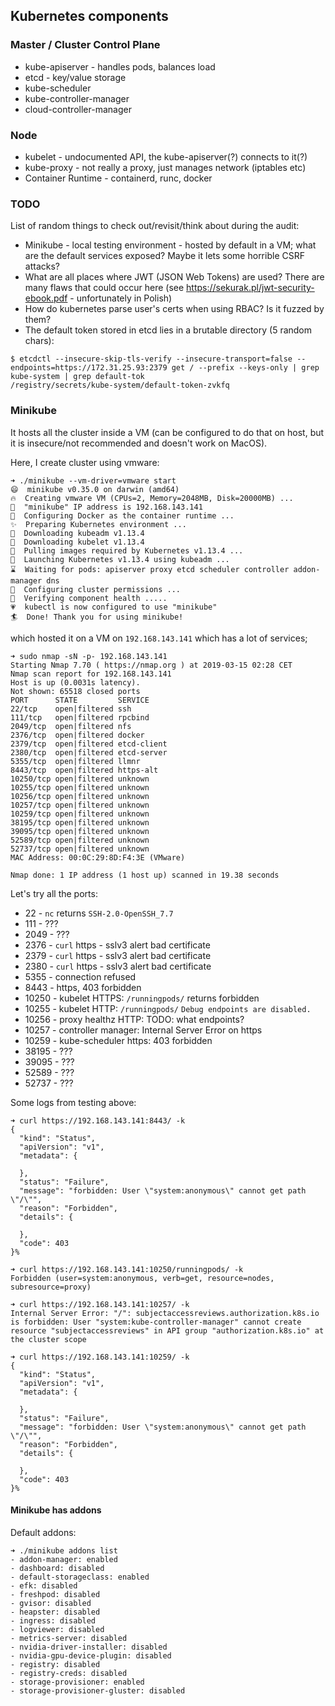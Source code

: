 
## Kubernetes components 
### Master / Cluster Control Plane
* kube-apiserver - handles pods, balances load
* etcd - key/value storage
* kube-scheduler
* kube-controller-manager
* cloud-controller-manager

### Node
* kubelet - undocumented API, the kube-apiserver(?) connects to it(?)
* kube-proxy - not really a proxy, just manages network (iptables etc)
* Container Runtime - containerd, runc, docker


### TODO
List of random things to check out/revisit/think about during the audit:
* Minikube - local testing environment - hosted by default in a VM; what are the default services exposed? Maybe it lets some horrible CSRF attacks?
* What are all places where JWT (JSON Web Tokens) are used? There are many flaws that could occur here (see https://sekurak.pl/jwt-security-ebook.pdf - unfortunately in Polish)
* How do kubernetes parse user's certs when using RBAC? Is it fuzzed by them?
* The default token stored in etcd lies in a brutable directory (5 random chars):
```
$ etcdctl --insecure-skip-tls-verify --insecure-transport=false --endpoints=https://172.31.25.93:2379 get / --prefix --keys-only | grep kube-system | grep default-tok
/registry/secrets/kube-system/default-token-zvkfq
```


### Minikube

It hosts all the cluster inside a VM (can be configured to do that on host, but it is insecure/not recommended and doesn't work on MacOS).

Here, I create cluster using vmware:
```
➜ ./minikube --vm-driver=vmware start
😄  minikube v0.35.0 on darwin (amd64)
🔥  Creating vmware VM (CPUs=2, Memory=2048MB, Disk=20000MB) ...
📶  "minikube" IP address is 192.168.143.141
🐳  Configuring Docker as the container runtime ...
✨  Preparing Kubernetes environment ...
💾  Downloading kubeadm v1.13.4
💾  Downloading kubelet v1.13.4
🚜  Pulling images required by Kubernetes v1.13.4 ...
🚀  Launching Kubernetes v1.13.4 using kubeadm ...
⌛  Waiting for pods: apiserver proxy etcd scheduler controller addon-manager dns
🔑  Configuring cluster permissions ...
🤔  Verifying component health .....
💗  kubectl is now configured to use "minikube"
🏄  Done! Thank you for using minikube!
```

which hosted it on a VM on `192.168.143.141` which has a lot of services;
```
➜ sudo nmap -sN -p- 192.168.143.141
Starting Nmap 7.70 ( https://nmap.org ) at 2019-03-15 02:28 CET
Nmap scan report for 192.168.143.141
Host is up (0.0031s latency).
Not shown: 65518 closed ports
PORT      STATE         SERVICE
22/tcp    open|filtered ssh
111/tcp   open|filtered rpcbind
2049/tcp  open|filtered nfs
2376/tcp  open|filtered docker
2379/tcp  open|filtered etcd-client
2380/tcp  open|filtered etcd-server
5355/tcp  open|filtered llmnr
8443/tcp  open|filtered https-alt
10250/tcp open|filtered unknown
10255/tcp open|filtered unknown
10256/tcp open|filtered unknown
10257/tcp open|filtered unknown
10259/tcp open|filtered unknown
38195/tcp open|filtered unknown
39095/tcp open|filtered unknown
52589/tcp open|filtered unknown
52737/tcp open|filtered unknown
MAC Address: 00:0C:29:8D:F4:3E (VMware)

Nmap done: 1 IP address (1 host up) scanned in 19.38 seconds
```

Let's try all the ports:
* 22 - `nc` returns `SSH-2.0-OpenSSH_7.7`
* 111 - ???
* 2049 - ???
* 2376 - `curl` https - sslv3 alert bad certificate
* 2379 - `curl` https - sslv3 alert bad certificate
* 2380 - `curl` https - sslv3 alert bad certificate
* 5355 - connection refused
* 8443 - https, 403 forbidden
* 10250 - kubelet HTTPS: `/runningpods/` returns forbidden
* 10255 - kubelet HTTP: `/runningpods/` `Debug endpoints are disabled.`
* 10256 - proxy healthz HTTP: TODO: what endpoints?
* 10257 - controller manager: Internal Server Error on https
* 10259 - kube-scheduler https: 403 forbidden
* 38195 - ???
* 39095 - ???
* 52589 - ???
* 52737 - ???

Some logs from testing above:
```
➜ curl https://192.168.143.141:8443/ -k
{
  "kind": "Status",
  "apiVersion": "v1",
  "metadata": {

  },
  "status": "Failure",
  "message": "forbidden: User \"system:anonymous\" cannot get path \"/\"",
  "reason": "Forbidden",
  "details": {

  },
  "code": 403
}%

➜ curl https://192.168.143.141:10250/runningpods/ -k
Forbidden (user=system:anonymous, verb=get, resource=nodes, subresource=proxy)

➜ curl https://192.168.143.141:10257/ -k
Internal Server Error: "/": subjectaccessreviews.authorization.k8s.io is forbidden: User "system:kube-controller-manager" cannot create resource "subjectaccessreviews" in API group "authorization.k8s.io" at the cluster scope

➜ curl https://192.168.143.141:10259/ -k
{
  "kind": "Status",
  "apiVersion": "v1",
  "metadata": {

  },
  "status": "Failure",
  "message": "forbidden: User \"system:anonymous\" cannot get path \"/\"",
  "reason": "Forbidden",
  "details": {

  },
  "code": 403
}%
```

#### Minikube has addons

Default addons:
```
➜ ./minikube addons list
- addon-manager: enabled
- dashboard: disabled
- default-storageclass: enabled
- efk: disabled
- freshpod: disabled
- gvisor: disabled
- heapster: disabled
- ingress: disabled
- logviewer: disabled
- metrics-server: disabled
- nvidia-driver-installer: disabled
- nvidia-gpu-device-plugin: disabled
- registry: disabled
- registry-creds: disabled
- storage-provisioner: enabled
- storage-provisioner-gluster: disabled
```
